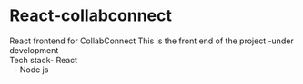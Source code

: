 # React-collabconnect
React frontend for CollabConnect
This is the front end of the project -under development <br/>
Tech stack- React <br/>
&nbsp;    - Node js
